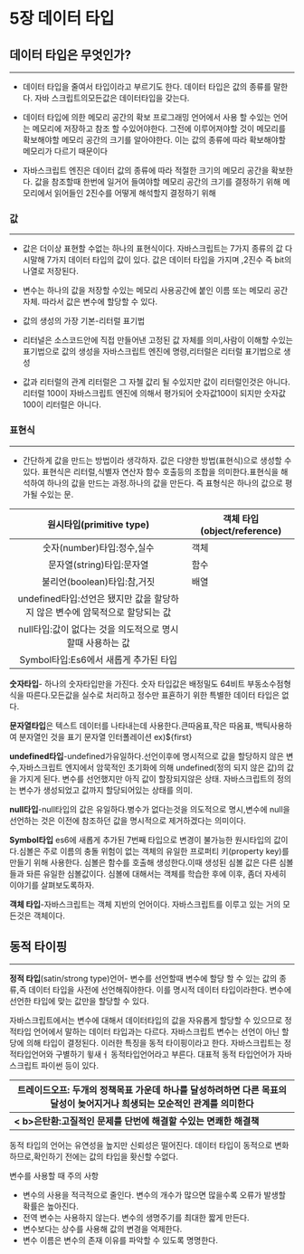 # 5장 데이터 타입

## 데이터 타입은 무엇인가?

---------------------------------------------------------------------------

- 데이터 타입을 줄여서 타입이라고 부르기도 한다. 데이터 타입은 값의 종류를 말한다. 자바 스크립트의모든값은 데이터타입을 갖는다.

- 데이터 타입에 의한 메모리 공간의 확보
  프로그래밍 언어에서 사용 할 수있는 언어는 메모리에 저장하고 참조 할 수있어야한다. 그전에 이루어져야할 것이 메모리를 확보해야할 메모리 공간의 크기를 알아야한다. 이는 값의 종류에 따라 확보해야할 메모리가 다르기 때문이다  
- 자바스크립트 엔진은 데이터 값의 종류에 따라 적절한 크기의 메모리 공간을 확보한다.
   값을 참조할때 한번에 일거어 들여야할 메모리 공간의 크기를 결정하기 위해
  메모리에서 읽어들인 2진수를 어떻게 해석할지 결정하기 위해

### 값

---------------------------------------------------------------------------

- 값은 더이상 표현할 수없는 하나의 표현식이다.
   자바스크립트는 7가지 종류의 값 다시말해 7가지 데이터 타입의 값이 있다. 값은 데이터 타입을 가지며 ,2진수 즉 bit의 나열로 저장된다.

- 변수는 하나의 값을 저장할 수있는 메모리 사용공간에 붙인 이름 또는 메모리 공간 자체. 따라서 값은 변수에 할당할 수 있다.

- 값의 생성의 가장 기본-리터럴 표기법 
- 리터널은 소스코드안에 직접 만들어낸 고정된 값 자체를 의미,사람이 이해할 수있는 표기법으로 값의 생성을 자바스크립트 엔진에 명령,리터럴은 리터럴 표기법으로 생성
- 값과 리터럴의 관계
  리터럴은 그 자첼 값리 될 수있지만 값이 리터럴인것은 아니다. 리터럴 100이 자바스크립트 엔진에 의해서 평가되어 숫자값100이 되지만 숫자값 100이 리터럴은 아니다.

### 표현식

---------------------------------------------------------------------------

- 간단하게 값을 만드는 방법이라 생각하자.
  값은 다양한 방법(표현식)으로 생성할 수 있다.
  표현식은 리터럴,식별자 연산자 함수 호출등의 조합을 의미한다.표현식을 해석하여 하나의 값을 만드는 과정.하나의  값을 만든다.
  즉 표형식은 하나의 값으로 평가될 수있는 문.

|                   원시타입(primitive type)                   | 객체 타입(object/reference) |
| :----------------------------------------------------------: | --------------------------- |
|                  숫자(number)타입:정수,실수                  | 객체                        |
|                  문자열(string)타입:문자열                   | 함수                        |
|                 불리언(boolean)타입:참,거짓                  | 배열                        |
| undefined타입:선언은 됐지만 값을 할당하지 않은 변수에 암묵적으로 할당되는 값 |                             |
|  null타입:값이 없다는 것을 의도적으로 명시할때 사용하는 값   |                             |
|            Symbol타입:Es6에서 새롭게 추가된 타입             |                             |

**숫자타입**- 하나의 숫자타입만을 가진다. 숫자 타입값은 배정밀도 64비트 부동소수점형식을 따른다.모든값을 실수로 처리하고 정수만 표횬하기 위한 특별한 데이터 타입은 없다.

**문자열타입**은 텍스트 데이터를 나타내는데 사용한다.큰따옴표,작은 따옴표, 백틱사용하여 분자열인 것을 표기
문자열 인터폴레이션  ex)${first}

**undefined타입**-undefined가유일하다.선언이후에 명시적으로 값을 할당하지 않은 변수,자바스크립트 엔지에서 암묵적인 초기화에 의해 undefined(정의 되지 않은 값)의 값을 가지게 된다. 변수를 선언했지만 아직 값이 할장되지않은 상태.
 자바스크립트의 정의는 변수가 생성되었고 값까지 할당되어있는 상태를 의미.

**null타입**-null타입의 값은 유일하다.병수가 없다는것을 의도적으로 명시,변수에 null을 선언하는 것은 이전에 참조하던 값을 명시적으로 제거하겠다는 의미이다.

**Symbol타입**  es6에 새롭게 추가된 7번째 타입으로 변경이 불가능한 원시타입의 값이다.심볼은 주로 이름의 충돌 위험이 없는 객체의 유일한 프로퍼티 키(property key)를  만들기 위해 사용한다. 심볼은 함수를 호출해 생성한다.이때 생성된 심볼 값은 다른 심볼들과 돠른 유일한 심볼값이다. 심볼에 대해서는 객체를 학습한 후에 이후, 좀더 자세히 이야기를 살펴보도록하자.

**객체 타입**-자바스크립트는 객체 지반의 언어이다. 자바스크립트를 이루고 있는 거의 모든것은 객체이다.

## 동적 타이핑

---------------------------------------------------------------------------

**정적 타입**(satin/strong type)언어- 변수를 선언할때 변수에 할당 할 수 있는 값의 종류,즉 데이터 타입을 사전에 선언해줘야한다. 이를 명시적 데이터 타입이라한다. 변수에 선언한 타입에 맞는 값만을 할당할 수 있다.

자바스크립트에서는 변수에 대해서 데이터타입의 값을 자유롭게 할당할 수 있으므로 정적타입 언어에서 말하는 데이터 타입과는 다르다. 자바스크립트 변수는 선언이 아닌 할당에 의해 타입이 결정된다. 이러한 특징을 동적 타이핑이라고 한다. 자바스크립트는 정적타입언어와 구별하기 윟새ㅓ 동적타입언어라고 부른다. 대표적 동적 타입언어가 자바스크립트 파이썬 등이 있다.

| **트레이드오프: 두개의 정책목표 가운데 하나를 달성하려하면 다른 목표의 달성이 늦어지거나 희생되는 모순적인 관계를 의미한다** |
| ------------------------------------------------------------ |
| **< b>은탄환:고질적인 문제를 단번에 해결할 수있는 면쾌한 해결책</b>** |

 동적 타입의 언어는 유연성을 높지만 신뢰성은 떨어진다. 데이터 타입이 동적으로 변화하므로,확인하기 전에는 값의 타입을 홧신할 수없다.

변수를 사용할 때 주의 사항

- 변수의 사용을 적극적으로 줄인다. 변수의 개수가 많으면 많을수록 오류가 발생할 확률은 높아진다.
- 전역 변수는 사용하지 않는다. 변수의 생명주기를 최대한 짧게 만든다.
- 변수보다는 상수를 사용해 값의 변경을 억제한다.
- 변수 이름은 변수의 존재 이유를 파악할 수 있도록 명명한다.